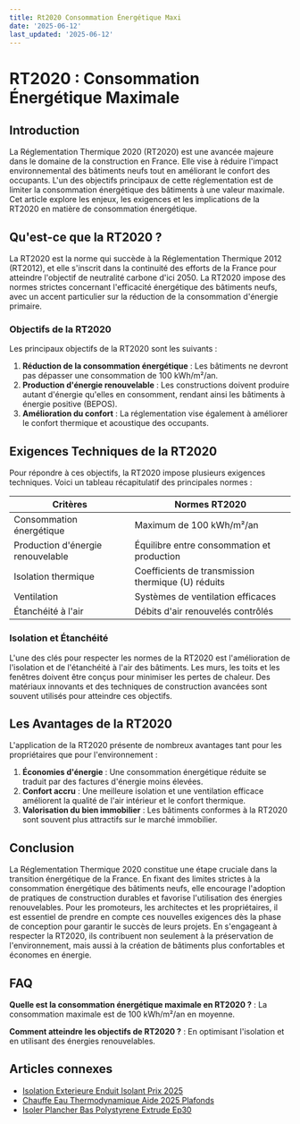 ```yaml
---
title: Rt2020 Consommation Énergétique Maxi
date: '2025-06-12'
last_updated: '2025-06-12'
---
```


# RT2020 : Consommation Énergétique Maximale

## Introduction

La Réglementation Thermique 2020 (RT2020) est une avancée majeure dans le domaine de la construction en France. Elle vise à réduire l'impact environnemental des bâtiments neufs tout en améliorant le confort des occupants. L'un des objectifs principaux de cette réglementation est de limiter la consommation énergétique des bâtiments à une valeur maximale. Cet article explore les enjeux, les exigences et les implications de la RT2020 en matière de consommation énergétique.

## Qu'est-ce que la RT2020 ?

La RT2020 est la norme qui succède à la Réglementation Thermique 2012 (RT2012), et elle s'inscrit dans la continuité des efforts de la France pour atteindre l'objectif de neutralité carbone d'ici 2050. La RT2020 impose des normes strictes concernant l'efficacité énergétique des bâtiments neufs, avec un accent particulier sur la réduction de la consommation d'énergie primaire.

### Objectifs de la RT2020

Les principaux objectifs de la RT2020 sont les suivants :

1. **Réduction de la consommation énergétique** : Les bâtiments ne devront pas dépasser une consommation de 100 kWh/m²/an.
2. **Production d'énergie renouvelable** : Les constructions doivent produire autant d'énergie qu'elles en consomment, rendant ainsi les bâtiments à énergie positive (BEPOS).
3. **Amélioration du confort** : La réglementation vise également à améliorer le confort thermique et acoustique des occupants.

## Exigences Techniques de la RT2020

Pour répondre à ces objectifs, la RT2020 impose plusieurs exigences techniques. Voici un tableau récapitulatif des principales normes :

| Critères                      | Normes RT2020                              |
|-------------------------------|--------------------------------------------|
| Consommation énergétique       | Maximum de 100 kWh/m²/an                  |
| Production d'énergie renouvelable | Équilibre entre consommation et production |
| Isolation thermique            | Coefficients de transmission thermique (U) réduits |
| Ventilation                   | Systèmes de ventilation efficaces           |
| Étanchéité à l'air            | Débits d'air renouvelés contrôlés          |

### Isolation et Étanchéité

L'une des clés pour respecter les normes de la RT2020 est l'amélioration de l'isolation et de l'étanchéité à l'air des bâtiments. Les murs, les toits et les fenêtres doivent être conçus pour minimiser les pertes de chaleur. Des matériaux innovants et des techniques de construction avancées sont souvent utilisés pour atteindre ces objectifs.

## Les Avantages de la RT2020

L'application de la RT2020 présente de nombreux avantages tant pour les propriétaires que pour l'environnement :

1. **Économies d'énergie** : Une consommation énergétique réduite se traduit par des factures d'énergie moins élevées.
2. **Confort accru** : Une meilleure isolation et une ventilation efficace améliorent la qualité de l'air intérieur et le confort thermique.
3. **Valorisation du bien immobilier** : Les bâtiments conformes à la RT2020 sont souvent plus attractifs sur le marché immobilier.

## Conclusion

La Réglementation Thermique 2020 constitue une étape cruciale dans la transition énergétique de la France. En fixant des limites strictes à la consommation énergétique des bâtiments neufs, elle encourage l'adoption de pratiques de construction durables et favorise l'utilisation des énergies renouvelables. Pour les promoteurs, les architectes et les propriétaires, il est essentiel de prendre en compte ces nouvelles exigences dès la phase de conception pour garantir le succès de leurs projets. En s'engageant à respecter la RT2020, ils contribuent non seulement à la préservation de l'environnement, mais aussi à la création de bâtiments plus confortables et économes en énergie.

## FAQ
**Quelle est la consommation énergétique maximale en RT2020 ?**
: La consommation maximale est de 100 kWh/m²/an en moyenne.

**Comment atteindre les objectifs de RT2020 ?**
: En optimisant l'isolation et en utilisant des énergies renouvelables.

## Articles connexes
- [Isolation Exterieure Enduit Isolant Prix 2025](/isolation-exterieure-enduit-isolant-prix-2025/)
- [Chauffe Eau Thermodynamique Aide 2025 Plafonds](/chauffe-eau-thermodynamique-aide-2025-plafonds/)
- [Isoler Plancher Bas Polystyrene Extrude Ep30](/isoler-plancher-bas-polystyrene-extrude-ep30/)


<script type="application/ld+json">
{
  "@context": "https://schema.org",
  "@type": "FAQPage",
  "mainEntity": [
    {
      "@type": "Question",
      "name": "Quelle est la consommation énergétique maximale en RT2020 ?",
      "acceptedAnswer": {
        "@type": "Answer",
        "text": "La consommation maximale est de 100 kWh/m²/an en moyenne."
      }
    },
    {
      "@type": "Question",
      "name": "Comment atteindre les objectifs de RT2020 ?",
      "acceptedAnswer": {
        "@type": "Answer",
        "text": "En optimisant l'isolation et en utilisant des énergies renouvelables."
      }
    }
  ]
}
</script>